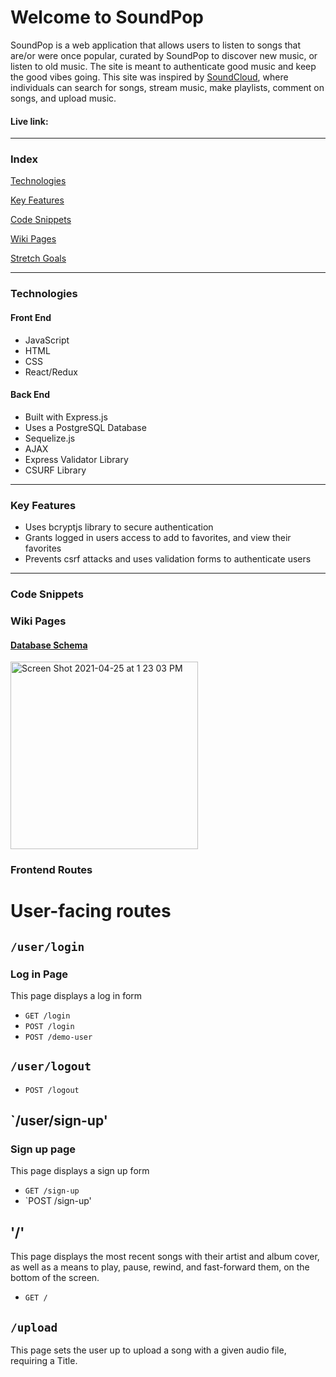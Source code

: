 # Welcome to SoundPop
SoundPop is a web application that allows users to listen to songs that are/or were once popular, curated by SoundPop to discover new music, or listen to old music. The site is meant to authenticate good music and keep the good vibes going. This site was inspired by [SoundCloud](https://soundcloud.com/), where individuals can search for songs, stream music, make playlists, comment on songs, and upload music.
#### Live link: 

***

### Index
[Technologies](#technologies)

[Key Features](#key-features)

[Code Snippets](#code-snippets)

[Wiki Pages](#wiki-pages)

[Stretch Goals](#stretch-goals)

***

### Technologies
#### Front End
- JavaScript
- HTML
- CSS
- React/Redux

#### Back End
- Built with Express.js
- Uses a PostgreSQL Database
- Sequelize.js
- AJAX
- Express Validator Library
- CSURF Library

***

### Key Features
- Uses bcryptjs library to secure authentication
- Grants logged in users access to add to favorites, and view their favorites
- Prevents csrf attacks and uses validation forms to authenticate users

***

### Code Snippets

### Wiki Pages
#### [Database Schema](https://github.com/vmeduri1/soundWave/wiki/Database-Schema)
<img width="300" alt="Screen Shot 2021-04-25 at 1 23 03 PM" src="https://user-images.githubusercontent.com/71046664/116004680-6d8e8b80-a5c9-11eb-83b1-40d23aeb575f.png">

### Frontend Routes
# User-facing routes
## `/user/login`
### Log in Page
This page displays a log in form
* `GET /login`
* `POST /login`
* `POST /demo-user`

## `/user/logout`
*   `POST /logout`

## `/user/sign-up'
### Sign up page
This page displays a sign up form
* `GET /sign-up`
* `POST /sign-up'

## '/'
This page displays the most recent songs with their artist and album cover, as well as a means to play, pause, rewind, and fast-forward them, on the bottom of the screen.
* `GET /`

## `/upload`
This page sets the user up to upload a song with a given audio file, requiring a Title. 

